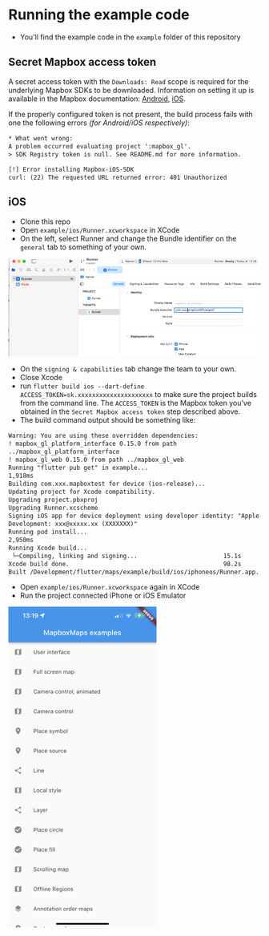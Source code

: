 # Running the example code

- You'll find the example code in the `example` folder of this repository

## Secret Mapbox access token

A secret access token with the `Downloads: Read` scope is required for the underlying Mapbox SDKs to be downloaded.
Information on setting it up is available in the Mapbox documentation:
[Android](https://docs.mapbox.com/android/maps/guides/install/),
[iOS](https://docs.mapbox.com/ios/maps/guides/install/).

If the properly configured token is not present,
the build process fails with one the following errors *(for Android/iOS respectively)*:

```
* What went wrong:
A problem occurred evaluating project ':mapbox_gl'.
> SDK Registry token is null. See README.md for more information.
```

```
[!] Error installing Mapbox-iOS-SDK
curl: (22) The requested URL returned error: 401 Unauthorized
```

## iOS
- Clone this repo
- Open `example/ios/Runner.xcworkspace` in XCode
- On the left, select Runner and change the Bundle identifier on the `general` tab to something of your own.

![XCode bundle identier](img/xcode-bundle-identifier.png)

- On the `signing & capabilities` tab change the team to your own.
- Close Xcode
- run `flutter build ios --dart-define ACCESS_TOKEN=sk.xxxxxxxxxxxxxxxxxxxxx` to make sure the project builds from the command line. The `ACCESS_TOKEN` is the Mapbox token you've obtained in the `Secret Mapbox access token` step described above.
- The build command output should be something like:

```terminal
Warning: You are using these overridden dependencies:
! mapbox_gl_platform_interface 0.15.0 from path ../mapbox_gl_platform_interface
! mapbox_gl_web 0.15.0 from path ../mapbox_gl_web
Running "flutter pub get" in example...                          1,918ms
Building com.xxx.mapboxtest for device (ios-release)...
Updating project for Xcode compatibility.
Upgrading project.pbxproj
Upgrading Runner.xcscheme
Signing iOS app for device deployment using developer identity: "Apple Development: xxx@xxxxx.xx (XXXXXXX)"
Running pod install...                                           2,950ms
Running Xcode build...
 └─Compiling, linking and signing...                        15.1s
Xcode build done.                                           98.2s
Built /Development/flutter/maps/example/build/ios/iphoneos/Runner.app.
```

- Open `example/ios/Runner.xcworkspace` again in XCode 
- Run the project connected iPhone or iOS Emulator

![XCode bundle identief](img/example-iphone.jpeg)